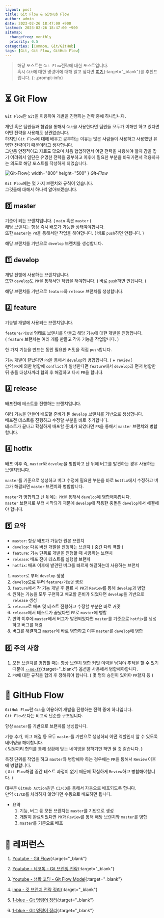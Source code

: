 ```yaml
---
layout: post
title: Git Flow & GitHub Flow
author: admin
date: 2023-02-26 18:47:00 +900
lastmod: 2023-02-26 18:47:00 +900
sitemap:
  changefreq: monthly
  priority: 0.5
categories: [Common, Git/GitHub]
tags: [Git, Git Flow, GitHub Flow]
---
```


> 해당 포스트는 `Git-Flow`전략에 대한 포스트입니다.<br />혹시 `Git`에 대한 명령어에 대해 알고 싶다면 [여기](/posts/Git-GitHub/){:target="_blank"}를 추천드립니다.
{: .prompt-info}

# ⏳ Git Flow
`Git Flow`란 `Git`을 이용하여 개발을 진행하는 전략 중에 하나입니다.<br />

개인 혹은 팀원들과 협업을 통해서 `Git`을 사용한다면 팀원들 모두가 이해만 하고 있다면 어떤 전략을 사용해도 상관없습니다.<br />
하지만 `Git Flow`에 대해 배우고 공부하는 이유는 많은 사람들이 사용하고 사용했던 유명한 전략이기 때문이라고 생각합니다.<br />
그만큼 안정적이고 자료도 많으며 처음 협업하면서 어떤 전략을 사용해야 할지 감을 잡기 어려워서 일단은 유명한 전략을 공부하고 이후에 필요한 부분을 바꿔가면서 적용하자는 의도로 해당 포스트를 작성하게 되었습니다.<br />

![Git-Flow](https://user-images.githubusercontent.com/63289318/221396296-a8064f7e-7ad4-4a89-893a-6e915f306461.png){: width="800" height="500" }
_Git-Flow_

`Git Flow`에는 몇 가지 브랜치와 규칙이 있습니다.<br />
그것들에 대해서 하나씩 알아보겠습니다.<br />

## 0️⃣ master
기준이 되는 브랜치입니다. ( `main` 혹은 `master` )<br />
해당 브랜치는 항상 즉시 배포가 가능한 상태여야합니다.<br />
또한 `master`는 `PR`을 통해서만 작업을 해야합니다. ( 바로 `push`하면 안됩니다. )<br />

해당 브랜치를 기반으로 `develop` 브랜치를 생성합니다.<br />

## 1️⃣ develop
개발 진행에 사용하는 브랜치입니다.<br />
또한 `develop`도 `PR`을 통해서만 작업을 해야합니다. ( 바로 `push`하면 안됩니다. )<br />

해당 브랜치를 기반으로 `feature`와 `release` 브랜치를 생성합니다.<br />

## 2️⃣ feature
기능별 개발에 사용되는 브랜치입니다.<br />

`feature/기능명` 형태로 브랜치를 만들고 해당 기능에 대한 개발을 진행합니다.<br />
( `feature` 브랜치는 여러 개를 만들고 각자 기능을 작업합니다. )<br />

한 가지 기능을 만드는 동안 필요한 커밋을 직접 `push`합니다.<br />

기능 개발이 끝났다면 `PR`을 통해서 `develop`와 병합합니다. ( + `review` )<br />
만약 `PR`에 의한 병합에 `conflict`가 발생한다면 `feature`에서 `develop`과 먼저 병합한 뒤 충돌 대상자끼리 협의 후 해결하고 다시 `PR`을 합니다.<br />

## 3️⃣ release
배포전에 테스트를 진행하는 브랜치입니다.<br />

여러 기능을 만들어 배포할 준비가 된 `develop` 브랜치를 기반으로 생성합니다.<br />
배포전 테스트를 진행하고 수정할 부분을 바로 추가합니다.<br />
테스트가 끝나고 확실하게 배포할 준비가 되었다면 `PR`을 통해서 `master` 브랜치와 병합합니다.<br />

## 4️⃣ hotfix
배포 이후 즉, `master`와 `develop`을 병합하고 난 뒤에 버그를 발견하는 경우 사용하는 브랜치입니다.<br />

`master`를 기준으로 생성하고 버그 수정에 필요한 부분을 바로 `hotfix`에서 수정하고 버그가 해결되면 `master` 브랜치와 병합합니다.<br />

`master`가 병합되고 난 뒤에는 `PR`을 통해서 `develop`에 병합해야합니다.<br />
`master` 브랜치로 부터 시작되기 때문에 `develop`에 적용한 충돌은 `develop`에서 해결해야 합니다.<br />

## 5️⃣ 요약
+ `master`: 항상 배포가 가능한 원본 브랜치
+ `develop`: 다음 버전 개발을 진행하는 브랜치 ( 중간 다리 역할 )
+ `feature`: 기능 단위로 개발을 진행할 때 사용하는 브랜치
+ `release`: 배포 전에 테스트를 실행할 브랜치
+ `hotfix`: 배포 이후에 발견된 버그를 빠르게 해결하는데 사용하는 브랜치

1. `master`로 부터 `develop` 생성
2. `develop`으로 부터 `feature/기능명` 생성
3. `feature`에서 각 기능 개발 후 완료 시 `PR`과 `Review`를 통해 `develop`과 병합
4. 원하는 기능을 모두 구현하고 배포할 준비가 되었다면 `develop`을 기반으로 `release` 생성
5. `release`로 배포 및 테스트 진행하고 수정할 부분은 바로 커밋
6. `release`에서 테스트가 끝났다면 `PR`로 `master`에 병합
7. 만약 이후에 `master`에서 버그가 발견되었다면 `master`를 기준으로 `hotfix`를 생성하고 버그를 해결
8. 버그를 해결하고 `master`에 바로 병합하고 이후 `master`를 `develop`에 병합

## 6️⃣ 주의 사항
1. 모든 브랜치를 병합할 때는 항상 브랜치 병합 커밋 이력을 남겨야 추적을 할 수 있기 때문에 [`--no-ff`](/posts/Git-GitHub/#1%EF%B8%8F⃣9%EF%B8%8F⃣-git-merge-branch-name){:target="_blank"} 옵션을 사용해서 병합해야합니다.<br />
2. `PR`에 대한 규칙을 협의 후 정해둬야 합니다. ( 몇 명의 승인이 있어야 `PR`할지 등 )

# 🫗 GitHub Flow
`GitHub Flow`란 `Git`을 이용하여 개발을 진행하는 전략 중에 하나입니다.<br />
`Git Flow`보다는 비교적 단순한 구조입니다.<br />

항상 `master`를 기반으로 브랜치를 생성합니다.<br />

기능 추가, 버그 해결 등 모두 `master`를 기반으로 생성하되 어떤 역할인지 알 수 있도록 네이밍을 해야합니다.<br />
( 팀원끼리 협의를 통해 상황에 맞는 네이밍을 정하기만 하면 될 것 같습니다. )<br />

특정 단위를 작업을 하고 `master`와 병합해야 하는 경우에는 `PR`을 통해서 `Review` 이후에 병합합니다.<br />
( `Git Flow`처럼 중간 테스트 과정이 없기 때문에 확실하게 `Review`하고 병합해야합니다. )<br />

대부분 `GitHub Action`같은 `CI/CD`를 통해서 자동으로 배포되도록 합니다.<br />
만약 `CI/CD`를 처리하지 않았다면 수동으로 배포하면 됩니다.<br />

+ 요약
  1. 기능, 버그 등 모든 브랜치는 `master`를 기반으로 생성
  2. 개발이 완료되었다면 `PR`과 `Review`를 통해 해당 브랜치와 `master`를 병합
  3. `master`를 기준으로 배포

# 📮 레퍼런스
1. [Youtube - Git Flow](https://www.youtube.com/watch?v=JHWrQWsiwQ8){:target="_blank"}
2. [Youtube - 테코톡 - Git 브랜칭 전략](https://www.youtube.com/watch?v=wtsr5keXUyE){:target="_blank"}
3. [Youtube - 생활 코딩 - Git Flow Model](https://www.youtube.com/watch?v=EzcF6RX8RrQ){:target="_blank"}
4. [inpa - 깃 브랜치 전략 정리](https://inpa.tistory.com/entry/GIT-%E2%9A%A1%EF%B8%8F-github-flow-git-flow-%F0%9F%93%88-%EB%B8%8C%EB%9E%9C%EC%B9%98-%EC%A0%84%EB%9E%B5){:target="_blank"}

1. [1-blue - Git 명령어 정리](/posts/Git-GitHub/){:target="_blank"}
1. [1-blue - Git 명령어 정리](/posts/Git-GitHub/){:target="_blank"}